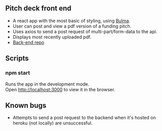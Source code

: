 ## Pitch deck front end
- A react app with the most basic of styling, using [Bulma](https://bulma.io/documentation/overview/start/). 
- User can post and view a pdf version of a funding pitch.
- Uses axios to send a post request of multi-part/form-data to the api.
- Displays most recently uploaded pdf.
- [Back-end repo](https://github.com/sebastian-espeset/pitch-deck-backend)
## Scripts
### npm start
Runs the app in the development mode.\
Open [http://localhost:3000](http://localhost:3000) to view it in the browser.

## Known bugs
- Attempts to send a post request to the backend when it's hosted on heroku (not locally) are unsuccessful. 





